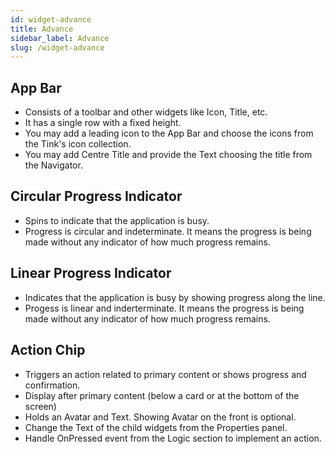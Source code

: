 ```yaml
---
id: widget-advance
title: Advance
sidebar_label: Advance
slug: /widget-advance
---
```


##  App Bar

* Consists of a toolbar and other widgets like Icon, Title, etc.
* It has a single row with a fixed height.
* You may add a leading icon to the App Bar and choose the icons from the Tink's icon collection.
* You may add Centre Title and provide the Text choosing the title from the Navigator.

##  Circular Progress Indicator

* Spins to indicate that the application is busy.
* Progress is circular and indeterminate. It means the progress is being made without any indicator of how much progress remains.

##  Linear Progress Indicator

* Indicates that the application is busy by showing progress along the line.
* Progess is linear and inderterminate. It means the progress is being made without any indicator of how much progress remains.

## Action Chip

* Triggers an action related to primary content or shows progress and confirmation.
* Display after primary content (below a card or at the bottom of the screen)
* Holds an Avatar and Text. Showing Avatar on the front is optional.
* Change the Text of the child widgets from the Properties panel.
* Handle OnPressed event from the Logic section to implement an action.
